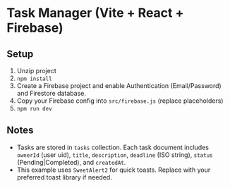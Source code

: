 # Task Manager (Vite + React + Firebase)

## Setup

1. Unzip project
2. `npm install`
3. Create a Firebase project and enable Authentication (Email/Password) and Firestore database.
4. Copy your Firebase config into `src/firebase.js` (replace placeholders)
5. `npm run dev`

## Notes
- Tasks are stored in `tasks` collection. Each task document includes `ownerId` (user uid), `title`, `description`, `deadline` (ISO string), `status` (Pending|Completed), and `createdAt`.
- This example uses `SweetAlert2` for quick toasts. Replace with your preferred toast library if needed.
